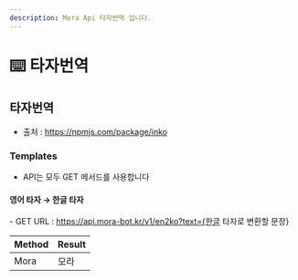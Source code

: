 ```yaml
---
description: Mora Api 타자번역 입니다.
---
```


# ⌨️ 타자번역

## 타자번역

* 출처 : https://npmjs.com/package/inko

### Templates

* API는 모두 GET 메서드를 사용합니다

#### 영어 타자 → 한글 타자

\- GET URL : https://api.mora-bot.kr/v1/en2ko?text={한글 타자로 변환할 문장}

| Method | Result |
| ------ | ------ |
| Mora   | 모라     |
